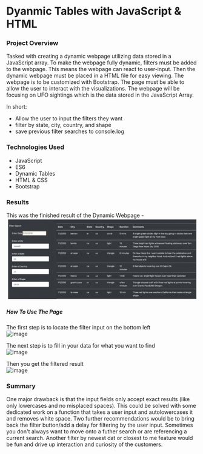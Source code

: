 # Dyanmic Tables with JavaScript & HTML

### Project Overview
Tasked with creating a dynamic webpage utilizing data stored in a JavaScript array. To make the webpage fully dynamic, filters must be added to the webpage. This means the webpage can react to user-input. Then the dynamic webpage must be placed in a HTML file for easy viewing. The webpage is to be customized with Bootstrap. The page must be able to allow the user to interact with the visualizations. The webpage will be focusing on UFO sightings which is the data stored in the JavaScript Array.

In short:
- Allow the user to input the filters they want
- filter by state, city, country, and shape
- save previous filter searches to console.log

### Technologies Used
- JavaScript
 - ES6
 - Dynamic Tables
- HTML & CSS
 - Bootstrap

### Results

This was the finished result of the Dynamic Webpage - 
![image](https://github.com/PeijaEn/UFO-Dynamic-table/blob/main/UFOs/static/images/Screen%20Shot%202022-12-14%20at%202.55.36%20PM.png?raw=true)

##### How To Use The Page

The first step is to locate the filter input on the bottom left                                                                   
![image](https://github.com/PeijaEn/UFOs/blob/main/UFOs/static/images/mod%2011%20search.png?raw=true)

The next step is to fill in your data for what you want to find                                                                                      
![image](https://github.com/PeijaEn/UFOs/blob/main/UFOs/static/images/mod%2011%20search%20complete.png?raw=true)

Then you get the filtered result                                                                                             
![image](https://github.com/PeijaEn/UFOs/blob/main/UFOs/static/images/filtered%20search.png?raw=true)

### Summary
One major drawback is that the input fields only accept exact results (like only lowercases and no misplaced spaces). This could be solved with some dedicated work on a function that takes a user input and autolowercases it and removes white space.
Two further recommendations would be to bring back the filter button/add a delay for filtering by the user input. Sometimes you don't always want to move onto a futher search or are referencing a current search. Another filter by newest dat or closest to me feature would be fun and drive up interaction and curiosity of the customers.
